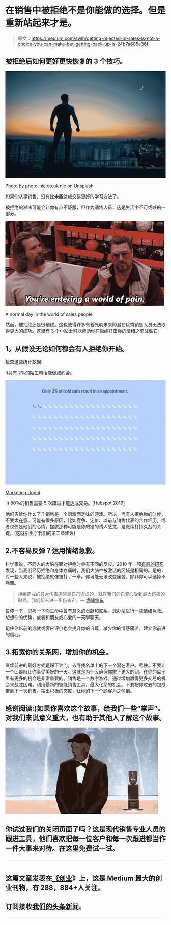 # 在销售中被拒绝不是你能做的选择。但是重新站起来才是。

> 原文：<https://medium.com/swlh/getting-rejected-in-sales-is-not-a-choice-you-can-make-but-getting-back-up-is-24b7a685e36f>

## 被拒绝后如何更好更快恢复的 3 个技巧。

![](img/f9a1bba8dedc7266047d469041117243.png)

Photo by [photo-nic.co.uk nic](https://unsplash.com/photos/KhHUkOXQo4k?utm_source=unsplash&utm_medium=referral&utm_content=creditCopyText) on [Unsplash](https://unsplash.com/?utm_source=unsplash&utm_medium=referral&utm_content=creditCopyText)

如果你从事销售，没有比**未能**达成交易更好的学习方法了。

被拒绝的滋味可能会让你有点不舒服，但作为销售人员，这是生活中不可或缺的一部分。

![](img/f8bd59e37a99fc7acc2f1b3c3dcb6839.png)

A normal day in the world of sales people

然而，被拒绝还是很糟糕。这也使得许多有着光明未来的潜在优秀销售人员无法取得更大的成功。这里有 3 个小贴士可以帮助你在拒绝打击你的情绪之前战胜它:

## **1。从假设无论如何都会有人拒绝你开始。**

检查这些统计数据:

I)只有 2%的陌生电话能促成约会。

![](img/682821ec1d8a0033be56b587a52567ce.png)

[Marketing Donut](https://www.marketingdonut.co.uk/sales/sales-techniques-and-negotiations/why-you-must-follow-up-leads)

ii) 80%的销售需要 5 次跟进才能达成交易。[Hubspot 2016]

他们告诉你什么了？销售是一个艰难而乏味的游戏。所以，当有人拒绝你的时候，不要太在意。可能有很多原因，比如竞争、定价、以前与销售代表的合作经历，或者仅仅是他们的心情。摆脱那种可能是你的错的诱人感觉，是继续打持久战的关键。(这就引出了我们的第二条建议)

## 2.不容易反弹？运用情绪急救。

科学家说，不同人的大脑在面对拒绝时会有不同的反应。2010 年一项[有趣的研究](http://www.pnas.org/content/108/15/6270.full.pdf)发现，当我们经历拒绝和身体疼痛时，我们大脑中被激活的区域是相同的。是的，对一些人来说，被拒绝就像被打了一拳。你可能无法改变痛苦，除非你可以选择不痛苦。

> 拒绝造成的最大伤害通常是自己造成的。就在我们的自尊心受到最大伤害的时候，我们却去进一步伤害它。— [绷绳绞车](https://ideas.ted.com/why-rejection-hurts-so-much-and-what-to-do-about-it/)

暂停一下，思考一下你生命中最有意义的贡献和联系。想办法进行一些情绪急救。想想你的优势，或者和朋友或心爱的一天聊聊天。

记住你以前的成就或客户评价也会提升你的自尊，减少你的情感痛苦，建立你前进的信心。

## 3.拓宽你的关系网，增加你的机会。

继续前进的最好方式是踩下油门，去寻找名单上的下一个潜在客户。尽快。不要让一个凹痕阻止你享受美好的一天。这就是为什么确保你撒下更大的网，在你的盘子里有更多的机会是非常重要的。销售是一个数字游戏。通过增加赢得更多交易的机会来战胜困难。利用最新的智能销售工具，最大化您的机会。不要把你过去的包袱带到下一次销售。摆出积极的态度，让你的下一个顾客为之倾倒。

## 感谢阅读:)如果你喜欢这个故事，给我们一些“掌声”。对我们来说意义重大，也有助于其他人了解这个故事。

![](img/dc8736d9510735050b3f17173c66e073.png)

## 你试过我们的关闭页面了吗？这是现代销售专业人员的跟进工具，他们喜欢把每一位客户和每一次跟进都当作一件大事来对待。在这里免费试一试。

![](img/731acf26f5d44fdc58d99a6388fe935d.png)

## 这篇文章发表在[《创业](https://medium.com/swlh)》上，这是 Medium 最大的创业刊物，有 288，884+人关注。

## 订阅接收[我们的头条新闻](http://growthsupply.com/the-startup-newsletter/)。

![](img/731acf26f5d44fdc58d99a6388fe935d.png)